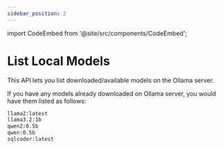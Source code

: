 ```yaml
---
sidebar_position: 2
---
```


import CodeEmbed from '@site/src/components/CodeEmbed';

# List Local Models

This API lets you list downloaded/available models on the Ollama server.

<CodeEmbed
src='https://raw.githubusercontent.com/ollama4j/ollama4j-examples/refs/heads/main/src/main/java/io/github/ollama4j/examples/ListLocalModels.java'>
</CodeEmbed>


If you have any models already downloaded on Ollama server, you would have them listed as follows:

```bash
llama2:latest
llama3.2:1b
qwen2:0.5b
qwen:0.5b
sqlcoder:latest
```